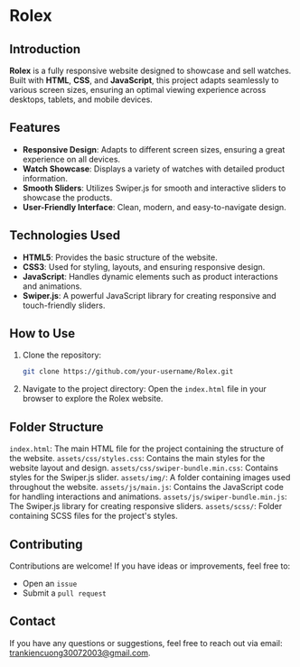 # Rolex

## Introduction

**Rolex** is a fully responsive website designed to showcase and sell watches. Built with **HTML**, **CSS**, and **JavaScript**, this project adapts seamlessly to various screen sizes, ensuring an optimal viewing experience across desktops, tablets, and mobile devices.

## Features

- **Responsive Design**: Adapts to different screen sizes, ensuring a great experience on all devices.
- **Watch Showcase**: Displays a variety of watches with detailed product information.
- **Smooth Sliders**: Utilizes Swiper.js for smooth and interactive sliders to showcase the products.
- **User-Friendly Interface**: Clean, modern, and easy-to-navigate design.

## Technologies Used

- **HTML5**: Provides the basic structure of the website.
- **CSS3**: Used for styling, layouts, and ensuring responsive design.
- **JavaScript**: Handles dynamic elements such as product interactions and animations.
- **Swiper.js**: A powerful JavaScript library for creating responsive and touch-friendly sliders.

## How to Use

1. Clone the repository:
   ```bash
   git clone https://github.com/your-username/Rolex.git
   ```
2. Navigate to the project directory:
   Open the `index.html` file in your browser to explore the Rolex website.

## Folder Structure
`index.html`: The main HTML file for the project containing the structure of the website.
`assets/css/styles.css`: Contains the main styles for the website layout and design.
`assets/css/swiper-bundle.min.css`: Contains styles for the Swiper.js slider.
`assets/img/`: A folder containing images used throughout the website.
`assets/js/main.js`: Contains the JavaScript code for handling interactions and animations.
`assets/js/swiper-bundle.min.js`: The Swiper.js library for creating responsive sliders.
`assets/scss/`: Folder containing SCSS files for the project's styles.

## Contributing
Contributions are welcome! If you have ideas or improvements, feel free to:
- Open an `issue`
- Submit a `pull request`

## Contact
If you have any questions or suggestions, feel free to reach out via email: trankiencuong30072003@gmail.com.
